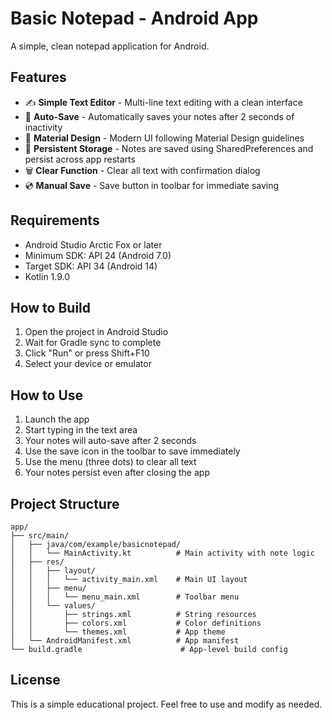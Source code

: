# Basic Notepad - Android App

A simple, clean notepad application for Android.

## Features

- ✍️ **Simple Text Editor** - Multi-line text editing with a clean interface
- 💾 **Auto-Save** - Automatically saves your notes after 2 seconds of inactivity
- 📱 **Material Design** - Modern UI following Material Design guidelines
- 🔄 **Persistent Storage** - Notes are saved using SharedPreferences and persist across app restarts
- 🗑️ **Clear Function** - Clear all text with confirmation dialog
- 💿 **Manual Save** - Save button in toolbar for immediate saving

## Requirements

- Android Studio Arctic Fox or later
- Minimum SDK: API 24 (Android 7.0)
- Target SDK: API 34 (Android 14)
- Kotlin 1.9.0

## How to Build

1. Open the project in Android Studio
2. Wait for Gradle sync to complete
3. Click "Run" or press Shift+F10
4. Select your device or emulator

## How to Use

1. Launch the app
2. Start typing in the text area
3. Your notes will auto-save after 2 seconds
4. Use the save icon in the toolbar to save immediately
5. Use the menu (three dots) to clear all text
6. Your notes persist even after closing the app

## Project Structure

```
app/
├── src/main/
│   ├── java/com/example/basicnotepad/
│   │   └── MainActivity.kt          # Main activity with note logic
│   ├── res/
│   │   ├── layout/
│   │   │   └── activity_main.xml    # Main UI layout
│   │   ├── menu/
│   │   │   └── menu_main.xml        # Toolbar menu
│   │   └── values/
│   │       ├── strings.xml          # String resources
│   │       ├── colors.xml           # Color definitions
│   │       └── themes.xml           # App theme
│   └── AndroidManifest.xml          # App manifest
└── build.gradle                      # App-level build config
```

## License

This is a simple educational project. Feel free to use and modify as needed.
